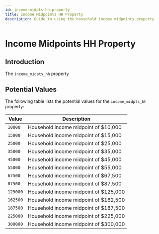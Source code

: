 ```yaml
---
id: income-midpts-hh-property
title: Income Midpoints HH Property
description: Guide to using the household income midpoints property
---
```


# Income Midpoints HH Property

## Introduction

The `income_midpts_hh` property

## Potential Values

The following table lists the potential values for the `income_midpts_hh` property:

| Value    | Description                           |
| -------- | ------------------------------------- |
| `10000`  | Household income midpoint of $10,000  |
| `15000`  | Household income midpoint of $15,000  |
| `25000`  | Household income midpoint of $25,000  |
| `35000`  | Household income midpoint of $35,000  |
| `45000`  | Household income midpoint of $45,000  |
| `55000`  | Household income midpoint of $55,000  |
| `67500`  | Household income midpoint of $67,500  |
| `87500`  | Household income midpoint of $87,500  |
| `125000` | Household income midpoint of $125,000 |
| `162500` | Household income midpoint of $162,500 |
| `187500` | Household income midpoint of $187,500 |
| `225000` | Household income midpoint of $225,000 |
| `300000` | Household income midpoint of $300,000 |
